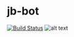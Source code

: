 # jb-bot

[![Build Status](https://travis-ci.com/rudikelly/jb-bot.svg?token=Gryxby2uDqmqCSz9hao6&branch=master)](https://travis-ci.com/rudikelly/jb-bot)
![alt text](https://img.shields.io/badge/discord-py-blue.svg)
